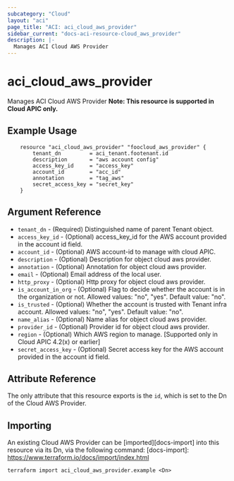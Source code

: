```yaml
---
subcategory: "Cloud"
layout: "aci"
page_title: "ACI: aci_cloud_aws_provider"
sidebar_current: "docs-aci-resource-cloud_aws_provider"
description: |-
  Manages ACI Cloud AWS Provider
---
```


# aci_cloud_aws_provider

Manages ACI Cloud AWS Provider
<b>Note: This resource is supported in Cloud APIC only.</b>

## Example Usage

```hcl
	resource "aci_cloud_aws_provider" "foocloud_aws_provider" {
		tenant_dn         = aci_tenant.footenant.id
		description       = "aws account config"
		access_key_id     = "access_key"
		account_id        = "acc_id"
		annotation        = "tag_aws"
		secret_access_key = "secret_key"
	}
```

## Argument Reference

- `tenant_dn` - (Required) Distinguished name of parent Tenant object.
- `access_key_id` - (Optional) access_key_id for the AWS account provided in the account id field.
- `account_id` - (Optional) AWS account-id to manage with cloud APIC.
- `description` - (Optional) Description for object cloud aws provider.
- `annotation` - (Optional) Annotation for object cloud aws provider.
- `email` - (Optional) Email address of the local user.
- `http_proxy` - (Optional) Http proxy for object cloud aws provider.
- `is_account_in_org` - (Optional) Flag to decide whether the account is in the organization or not.
  Allowed values: "no", "yes". Default value: "no".
- `is_trusted` - (Optional) Whether the account is trusted with Tenant infra account.
  Allowed values: "no", "yes". Default value: "no".
- `name_alias` - (Optional) Name alias for object cloud aws provider.
- `provider_id` - (Optional) Provider id for object cloud aws provider.
- `region` - (Optional) Which AWS region to manage. \[Supported only in Cloud APIC 4.2(x) or earlier\]
- `secret_access_key` - (Optional) Secret access key for the AWS account provided in the account id field.

## Attribute Reference

The only attribute that this resource exports is the `id`, which is set to the
Dn of the Cloud AWS Provider.

## Importing

An existing Cloud AWS Provider can be [imported][docs-import] into this resource via its Dn, via the following command:
[docs-import]: https://www.terraform.io/docs/import/index.html

```
terraform import aci_cloud_aws_provider.example <Dn>
```
